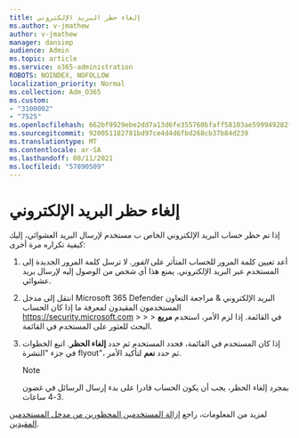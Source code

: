 ```yaml
---
title: إلغاء حظر البريد الإلكتروني
ms.author: v-jmathew
author: v-jmathew
manager: dansimp
audience: Admin
ms.topic: article
ms.service: o365-administration
ROBOTS: NOINDEX, NOFOLLOW
localization_priority: Normal
ms.collection: Adm_O365
ms.custom:
- "3100002"
- "7525"
ms.openlocfilehash: 662bf9929ebe2dd7a13d6fe355760bfaff58103ae599949282f86da4b7e2a8e7
ms.sourcegitcommit: 920051182781bd97ce4d4d6fbd268cb37b84d239
ms.translationtype: MT
ms.contentlocale: ar-SA
ms.lasthandoff: 08/11/2021
ms.locfileid: "57890509"
---
```

# <a name="unblock-email"></a>إلغاء حظر البريد الإلكتروني

إذا تم حظر حساب البريد الإلكتروني الخاص ب مستخدم لإرسال البريد العشوائي، إليك كيفية تكراره مرة أخرى:

1. أعد تعيين كلمة المرور للحساب المتأثر على *الفور.* لا ترسل كلمة المرور الجديدة إلى المستخدم عبر البريد الإلكتروني. يمنع هذا أي شخص من الوصول إليه لإرسال بريد عشوائي.
2. انتقل إلى مدخل Microsoft 365 Defender البريد الإلكتروني & مراجعة التعاون المستخدمون المقيدون لمعرفة ما إذا كان الحساب <https://security.microsoft.com> \>  \>  \>  في القائمة. إذا لزم الأمر، استخدم **مربع** البحث للعثور على المستخدم في القائمة.
3. إذا كان المستخدم في القائمة، فحدد المستخدم ثم حدد **إلغاء الحظر**. اتبع الخطوات في جزء "النشرة flyout"، ثم حدد **نعم** لتأكيد الأمر.

   > [!NOTE]
   > بمجرد إلغاء الحظر، يجب أن يكون الحساب قادرا على بدء إرسال الرسائل في غضون 3-4 ساعات.

لمزيد من المعلومات، راجع [إزالة المستخدمين المحظورين من مدخل المستخدمين المقيدين](https://docs.microsoft.com/microsoft-365/security/office-365-security/removing-user-from-restricted-users-portal-after-spam).
